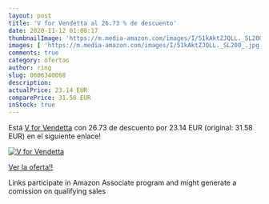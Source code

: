 ```yaml
---
layout: post
title: 'V for Vendetta al 26.73 % de descuento'
date: 2020-11-12 01:08:17
thumbnailImage: 'https://m.media-amazon.com/images/I/51kAktZJQLL._SL200_.jpg'
images: [ 'https://m.media-amazon.com/images/I/51kAktZJQLL._SL200_.jpg' ]
comments: true
category: ofertas
author: ring
slug: 0606340068
description:
actualPrice: 23.14 EUR
comparePrice: 31.58 EUR
inStock: true
---
```


Está [V for Vendetta](https://www.amazon.it/dp/0606340068/?tag=tolees00-21) con 26.73 de descuento por 23.14 EUR (original: 31.58 EUR) en el siguiente enlace!

[![V for Vendetta](https://m.media-amazon.com/images/I/51kAktZJQLL._SL200_.jpg)](https://www.amazon.it/dp/0606340068/?tag=tolees00-21)

[Ver la oferta!!](https://www.amazon.it/dp/0606340068/?tag=tolees00-21)

Links participate in Amazon Associate program and might generate a comission on qualifying sales


